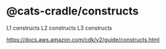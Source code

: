 # @cats-cradle/constructs

L1 constructs L2 constructs L3 constructs

https://docs.aws.amazon.com/cdk/v2/guide/constructs.html
